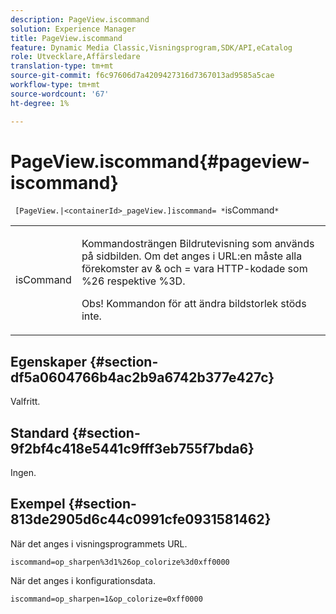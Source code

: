 ```yaml
---
description: PageView.iscommand
solution: Experience Manager
title: PageView.iscommand
feature: Dynamic Media Classic,Visningsprogram,SDK/API,eCatalog
role: Utvecklare,Affärsledare
translation-type: tm+mt
source-git-commit: f6c97606d7a4209427316d7367013ad9585a5cae
workflow-type: tm+mt
source-wordcount: '67'
ht-degree: 1%

---
```



# PageView.iscommand{#pageview-iscommand}

` [PageView.|<containerId>_pageView.]iscommand= *`isCommand`*`

<table id="table_9E7BB12BF371419F88DD4D24EF04632C"> 
 <tbody> 
  <tr> 
   <td colname="col1"> <p> <span class="codeph"><span class="varname"> isCommand</span></span> </p> </td> 
   <td colname="col2"> <p> Kommandosträngen Bildrutevisning som används på sidbilden. Om det anges i URL:en måste alla förekomster av <span class="codeph"> &amp;</span> och <span class="codeph"> =</span> vara HTTP-kodade som <span class="codeph"> %26</span> respektive <span class="codeph"> %3D</span>. </p> <p> <p>Obs!  Kommandon för att ändra bildstorlek stöds inte. </p> </p> </td> 
  </tr> 
 </tbody> 
</table>

## Egenskaper {#section-df5a0604766b4ac2b9a6742b377e427c}

Valfritt.

## Standard {#section-9f2bf4c418e5441c9fff3eb755f7bda6}

Ingen.

## Exempel {#section-813de2905d6c44c0991cfe0931581462}

När det anges i visningsprogrammets URL.

`iscommand=op_sharpen%3d1%26op_colorize%3d0xff0000`

När det anges i konfigurationsdata.

`iscommand=op_sharpen=1&op_colorize=0xff0000`
